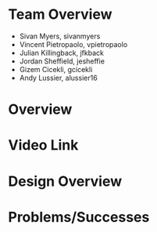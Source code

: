 # Team Overview

* Sivan Myers, sivanmyers
* Vincent Pietropaolo, vpietropaolo
* Julian Killingback, jfkback
* Jordan Sheffield, jesheffie
* Gizem Cicekli, gcicekli
* Andy Lussier, alussier16

# Overview

# Video Link

# Design Overview

# Problems/Successes
